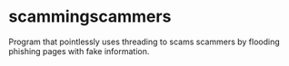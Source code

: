 # scammingscammers
Program that pointlessly uses threading to scams scammers by flooding phishing pages with fake information.
